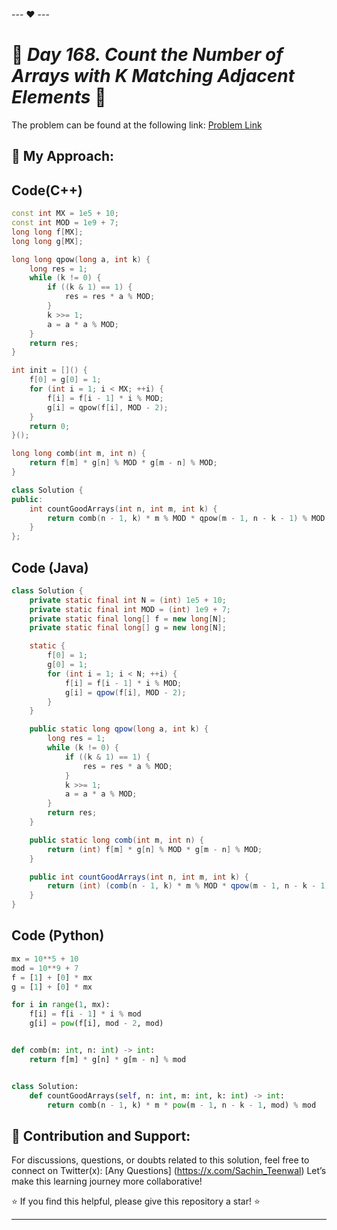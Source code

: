 --- ❤️ ---

# 🚀 _Day 168. Count the Number of Arrays with K Matching Adjacent Elements_ 🧠


The problem can be found at the following link: [Problem Link](https://leetcode.com/problems/count-the-number-of-arrays-with-k-matching-adjacent-elements/description/)

## 🎯 **My Approach:**


## Code(C++)
```cpp
const int MX = 1e5 + 10;
const int MOD = 1e9 + 7;
long long f[MX];
long long g[MX];

long long qpow(long a, int k) {
    long res = 1;
    while (k != 0) {
        if ((k & 1) == 1) {
            res = res * a % MOD;
        }
        k >>= 1;
        a = a * a % MOD;
    }
    return res;
}

int init = []() {
    f[0] = g[0] = 1;
    for (int i = 1; i < MX; ++i) {
        f[i] = f[i - 1] * i % MOD;
        g[i] = qpow(f[i], MOD - 2);
    }
    return 0;
}();

long long comb(int m, int n) {
    return f[m] * g[n] % MOD * g[m - n] % MOD;
}

class Solution {
public:
    int countGoodArrays(int n, int m, int k) {
        return comb(n - 1, k) * m % MOD * qpow(m - 1, n - k - 1) % MOD;
    }
};
```

## Code (Java)

```java
class Solution {
    private static final int N = (int) 1e5 + 10;
    private static final int MOD = (int) 1e9 + 7;
    private static final long[] f = new long[N];
    private static final long[] g = new long[N];

    static {
        f[0] = 1;
        g[0] = 1;
        for (int i = 1; i < N; ++i) {
            f[i] = f[i - 1] * i % MOD;
            g[i] = qpow(f[i], MOD - 2);
        }
    }

    public static long qpow(long a, int k) {
        long res = 1;
        while (k != 0) {
            if ((k & 1) == 1) {
                res = res * a % MOD;
            }
            k >>= 1;
            a = a * a % MOD;
        }
        return res;
    }

    public static long comb(int m, int n) {
        return (int) f[m] * g[n] % MOD * g[m - n] % MOD;
    }

    public int countGoodArrays(int n, int m, int k) {
        return (int) (comb(n - 1, k) * m % MOD * qpow(m - 1, n - k - 1) % MOD);
    }
}
```

## Code (Python)

```python
mx = 10**5 + 10
mod = 10**9 + 7
f = [1] + [0] * mx
g = [1] + [0] * mx

for i in range(1, mx):
    f[i] = f[i - 1] * i % mod
    g[i] = pow(f[i], mod - 2, mod)


def comb(m: int, n: int) -> int:
    return f[m] * g[n] * g[m - n] % mod


class Solution:
    def countGoodArrays(self, n: int, m: int, k: int) -> int:
        return comb(n - 1, k) * m * pow(m - 1, n - k - 1, mod) % mod
```



## 🎯 **Contribution and Support:**

For discussions, questions, or doubts related to this solution, feel free to connect on Twitter(x): [Any Questions] (https://x.com/Sachin_Teenwal) Let’s make this learning journey more collaborative!

⭐ If you find this helpful, please give this repository a star! ⭐

---
